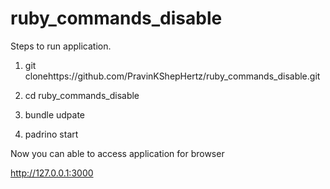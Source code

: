 ruby_commands_disable
=====================

Steps to run application.

1. git clonehttps://github.com/PravinKShepHertz/ruby_commands_disable.git

2. cd ruby_commands_disable

3. bundle udpate

4. padrino start

Now you can able to access application for browser 

http://127.0.0.1:3000
